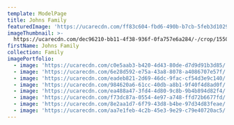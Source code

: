 ```yaml
---
template: ModelPage
title: Johns Family
featuredImage: 'https://ucarecdn.com/ff83c604-fbd6-490b-b7cb-5feb3d1029c7/'
imageThumbnail: >-
  https://ucarecdn.com/dec96210-bb11-4f38-936f-0fa757e6a284/-/crop/1550x1632/474,0/-/preview/
firstName: Johns Family
collection: Family
imagePortfolio:
  - image: 'https://ucarecdn.com/c0e5aab3-b420-4d43-80de-d7d9d91b3d85/'
  - image: 'https://ucarecdn.com/6e28d592-e75a-43a8-8078-a4086707e57f/'
  - image: 'https://ucarecdn.com/eadeb821-2d69-46dc-9fac-cf54d3e9c140/'
  - image: 'https://ucarecdn.com/984620a6-61cc-40db-a8b1-9f40f4d8ad0f/'
  - image: 'https://ucarecdn.com/ea488a47-3fd4-4d80-9c8b-9b4b894d82f4/'
  - image: 'https://ucarecdn.com/f73dc87a-0554-4e97-a748-ffd72b6677fd/'
  - image: 'https://ucarecdn.com/8e2aa1d7-6f79-43d8-b4be-97d34d83feae/'
  - image: 'https://ucarecdn.com/aa7e1feb-4c2b-45e3-9e29-c79e40720ac5/'
---
```


